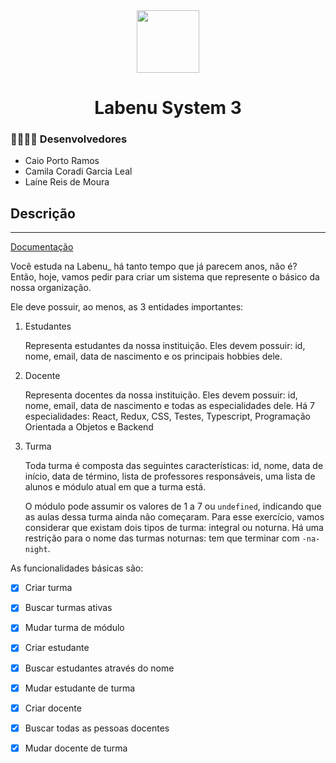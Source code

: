 <div align="center" > <img width="100vw" src="https://img.icons8.com/external-flaticons-lineal-color-flat-icons/344/external-system-data-analytics-flaticons-lineal-color-flat-icons-2.png"/>
 <h1 align="center"><strong>Labenu System 3</b></strong></h1></div>

<h3>👨‍💻👩‍💻 Desenvolvedores</h3>

- Caio Porto Ramos
- Camila Coradi Garcia Leal
- Laíne Reis de Moura
<h2>Descrição</h2>
<hr>

[Documentação](https://documenter.getpostman.com/view/19701937/UzXKWeg6)

Você estuda na Labenu_ há tanto tempo que já parecem anos, não é? Então, hoje, vamos pedir para criar um sistema que represente o básico da nossa organização. 

Ele deve possuir, ao menos, as 3 entidades importantes:

1. Estudantes 

    Representa estudantes da nossa instituição. Eles devem possuir: id, nome, email, data de nascimento e os principais hobbies dele. 

2. Docente

    Representa docentes da nossa instituição. Eles devem possuir: id, nome, email, data de nascimento e todas as especialidades dele. Há 7 especialidades: React, Redux, CSS, Testes, Typescript, Programação Orientada a Objetos e Backend

3. Turma

    Toda turma é composta das seguintes características: id, nome, data de início, data de término, lista de professores responsáveis, uma lista de alunos e módulo atual em que a turma está.

    O módulo pode assumir os valores de 1 a 7 ou `undefined`, indicando que as aulas dessa turma ainda não começaram. Para esse exercício, vamos considerar que existam dois tipos de turma: integral ou noturna. Há uma restrição para o nome das turmas noturnas: tem que terminar com `-na-night`.

As funcionalidades básicas são:

- [x] Criar turma
- [x] Buscar turmas ativas
- [x] Mudar turma de módulo
- [x] Criar estudante
- [x] Buscar estudantes através do nome
- [x] Mudar estudante de turma
- [x] Criar docente
- [x] Buscar todas as pessoas docentes
- [x] Mudar docente de turma


